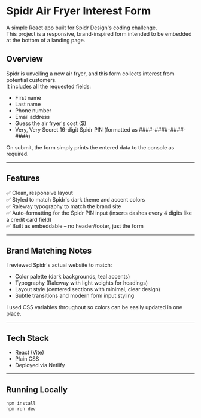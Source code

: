 # Spidr Air Fryer Interest Form

A simple React app built for Spidr Design's coding challenge.  
This project is a responsive, brand-inspired form intended to be embedded at the bottom of a landing page.

## Overview

Spidr is unveiling a new air fryer, and this form collects interest from potential customers.  
It includes all the requested fields:

- First name
- Last name
- Phone number
- Email address
- Guess the air fryer's cost ($)
- Very, Very Secret 16-digit Spidr PIN (formatted as ####-####-####-####)

On submit, the form simply prints the entered data to the console as required.

---

## Features

✅ Clean, responsive layout  
✅ Styled to match Spidr's dark theme and accent colors  
✅ Raleway typography to match the brand site  
✅ Auto-formatting for the Spidr PIN input (inserts dashes every 4 digits like a credit card field)  
✅ Built as embeddable – no header/footer, just the form  

---

## Brand Matching Notes

I reviewed Spidr's actual website to match:

- Color palette (dark backgrounds, teal accents)
- Typography (Raleway with light weights for headings)
- Layout style (centered sections with minimal, clear design)
- Subtle transitions and modern form input styling

I used CSS variables throughout so colors can be easily updated in one place.

---

## Tech Stack

- React (Vite)
- Plain CSS
- Deployed via Netlify

---

## Running Locally

```bash
npm install
npm run dev
